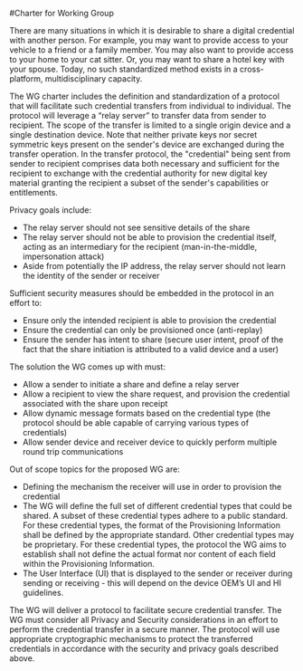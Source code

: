 #Charter for Working Group

There are many situations in which it is desirable to share a digital credential with another person. For example, you may want to provide access to your vehicle to a friend or a family member. You may also want to provide access to your home to your cat sitter. Or, you may want to share a hotel key with your spouse. Today, no such standardized method exists in a cross-platform, multidisciplinary capacity. 

The WG charter includes the definition and standardization of a protocol that will facilitate such credential transfers from individual to individual. The protocol will leverage a “relay server” to transfer data from sender to recipient. The scope of the transfer is limited to a single origin device and a single destination device. Note that neither private keys nor secret symmetric keys present on the sender's device are exchanged during the transfer operation. In the transfer protocol, the "credential" being sent from sender to recipient comprises data both necessary and sufficient for the recipient to exchange with the credential authority for new digital key material granting the recipient a subset of the sender's capabilities or entitlements.

Privacy goals include:

- The relay server should not see sensitive details of the share
- The relay server should not be able to provision the credential itself, acting as an intermediary for the recipient (man-in-the-middle, impersonation attack)
- Aside from potentially the IP address, the relay server should not learn the identity of the sender or receiver 

Sufficient security measures should be embedded in the protocol in an effort to:

- Ensure only the intended recipient is able to provision the credential
- Ensure the credential can only be provisioned once (anti-replay)
- Ensure the sender has intent to share (secure user intent, proof of the fact that the share initiation is attributed to a valid device and a user)

The solution the WG comes up with must:

- Allow a sender to initiate a share and define a relay server
- Allow a recipient to view the share request, and provision the credential associated with the share upon receipt
- Allow dynamic message formats based on the credential type (the protocol should be able capable of carrying various types of credentials)
- Allow sender device and receiver device to quickly perform multiple round trip communications

Out of scope topics for the proposed WG are:

- Defining the mechanism the receiver will use in order to provision the credential
- The WG will define the full set of different credential types that could be shared. A subset of these credential types adhere to a public standard. For these credential types, the format of the Provisioning Information shall be defined by the appropriate standard. Other credential types may be proprietary. For these credential types, the protocol the WG aims to establish shall not define the actual format nor content of each field within the Provisioning Information.
- The User Interface (UI) that is displayed to the sender or receiver during sending or receiving - this will depend on the device OEM’s UI and HI guidelines.

The WG will deliver a protocol to facilitate secure credential transfer. The WG must consider all Privacy and Security considerations in an effort to perform the credential transfer in a secure manner. The protocol will use appropriate cryptographic mechanisms to protect the transferred credentials in accordance with the security and privacy goals described above.
